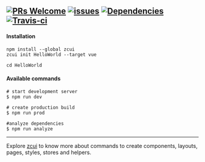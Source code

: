 [![PRs Welcome](https://img.shields.io/badge/PRs-welcome-brightgreen.svg?style=flat-square)](http://makeapullrequest.com)
[![issues](https://img.shields.io/github/issues/hamidraza/zcui-vue.svg?style=flat-square)](https://github.com/hamidraza/zcui-vue/issues)
[![Dependencies](https://david-dm.org/hamidraza/zcui-vue/dev-status.svg?style=flat-square)](https://david-dm.org/hamidraza/zcui-vue?type=dev)
[![Travis-ci](https://api.travis-ci.org/hamidraza/zcui-vue.svg?branch=master&style=flat-square)](https://travis-ci.org/hamidraza/zcui-vue/)
---


#### Installation

```
npm install --global zcui
zcui init HelloWorld --target vue
```

```
cd HelloWorld
```

#### Available commands

```
# start development server
$ npm run dev

# create production build
$ npm run prod

#analyze dependencies
$ npm run analyze
```

---

Explore [zcui](https://github.com/ZoomCar/zcui "zcui cli") to know more about commands to create components, layouts, pages, styles, stores and helpers.

